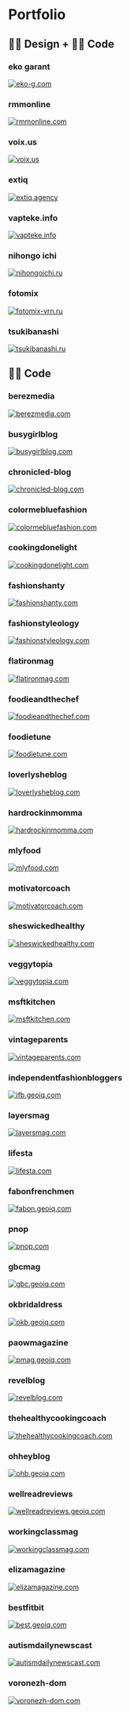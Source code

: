 # Portfolio


## 👩‍🎨 Design + 👩‍💻 Code


### eko garant

[![eko-g.com](./assets/eko-g.png)](https://eko-g.com/)


### rmmonline

[![rmmonline.com](./assets/rmmonline.png)](https://rmmonline.com/)


### voix.us

[![voix.us](./assets/voix.png)](https://voix.us/)


### extiq

[![extiq.agency](./assets/extiq.png)](https://extiq.agency/)


### vapteke.info

[![vapteke.info](./assets/vapteke.png)](https://vapteke.info/)


### nihongo ichi

[![nihongoichi.ru](./assets/nihongoichi.png)](http://www.nihongoichi.ru/)


### fotomix

[![fotomix-vrn.ru](./assets/fotomix-redesign.png)](http://fotomix-vrn.ru/)


### tsukibanashi

[![tsukibanashi.ru](./assets/tsukibanashi.png)](http://tsukibanashi.ru/)


## 👩‍💻 Code


### berezmedia

[![berezmedia.com](./assets/berezmedia.png)](http://berezmedia.com/)


### busygirlblog

[![busygirlblog.com](./assets/busygirlblog.png)](http://busygirlblog.com/)


### chronicled-blog

[![chronicled-blog.com](./assets/chronicled-blog.png)](http://chronicled-blog.com/)


### colormebluefashion

[![colormebluefashion.com](./assets/colormebluefashion.png)](http://colormebluefashion.com/)


### cookingdonelight

[![cookingdonelight.com](./assets/cookingdonelight.png)](http://cookingdonelight.com/)


### fashionshanty

[![fashionshanty.com](./assets/fashionshanty.png)](http://fashionshanty.com/)


### fashionstyleology

[![fashionstyleology.com](./assets/fashionstyleology.png)](http://fashionstyleology.com/)


### flatironmag

[![flatironmag.com](./assets/flatironmag.png)](http://flatironmag.com/)


### foodieandthechef

[![foodieandthechef.com](./assets/foodieandthechef.png)](http://foodieandthechef.com/)

 
### foodietune

[![foodietune.com](./assets/foodietune.png)](http://foodietune.com/)


### loverlysheblog

[![loverlysheblog.com](./assets/loverlysheblog.png)](http://loverlysheblog.com/)


### hardrockinmomma

[![hardrockinmomma.com](./assets/hardrockinmomma.png)](http://hardrockinmomma.geoiq.com/)


### mlyfood

[![mlyfood.com](./assets/mlyfood.png)](http://mlyfood.com/)


### motivatorcoach

[![motivatorcoach.com](./assets/motivatorcoach.png)](http://motivatorcoach.com/)


### sheswickedhealthy

[![sheswickedhealthy.com](./assets/sheswickedhealthy.png)](http://sheswickedhealthy.com/)


### veggytopia

[![veggytopia.com](./assets/veggytopia.png)](http://veggytopia.com/)


### msftkitchen

[![msftkitchen.com](./assets/msftkitchen.png)](http://msftkitchen.com/)


### vintageparents

[![vintageparents.com](./assets/vintageparents.png)](http://vintageparents.com/)


### independentfashionbloggers

[![ifb.geoiq.com](./assets/independentfashionbloggers.png)](http://ifb.geoiq.com/)


### layersmag

[![layersmag.com](./assets/layersmag.png)](http://layersmag.com/)


### lifesta

[![lifesta.com](./assets/lifesta.png)](http://lifesta.com/)


### fabonfrenchmen

[![fabon.geoiq.com](./assets/fabonfrenchmen.png)](http://fabon.geoiq.com/)


### pnop

[![pnop.com](./assets/pnop.png)](http://pnop.com/)


### gbcmag

[![gbc.geoiq.com](./assets/gbcmag.png)](http://gbc.geoiq.com/)


### okbridaldress

[![okb.geoiq.com](./assets/okbridaldress.png)](http://okb.geoiq.com/)


### paowmagazine

[![pmag.geoiq.com](./assets/paowmagazine.png)](http://pmag.geoiq.com/)


### revelblog

[![revelblog.com](./assets/revelblog.png)](http://revelblog.com/)


### thehealthycookingcoach

[![thehealthycookingcoach.com](./assets/thehealthycookingcoach.png)](http://thehealthycookingcoach.com/)


### ohheyblog

[![ohb.geoiq.com](./assets/ohheyblog.png)](http://ohb.geoiq.com/)


### wellreadreviews

[![wellreadreviews.geoiq.com](./assets/wellreadreviews.png)](http://wellreadreviews.geoiq.com/)


### workingclassmag

[![workingclassmag.com](./assets/workingclassmag.png)](http://workingclassmag.com/)


### elizamagazine

[![elizamagazine.com](./assets/elizamagazine.png)](http://elizamagazine.com/)


### bestfitbit

[![best.geoiq.com](./assets/bestfitbit.png)](http://best.geoiq.com/)

### autismdailynewscast

[![autismdailynewscast.com](./assets/autismdailynewscast.png)](http://autismdailynewscast.com/)

### voronezh-dom

[![voronezh-dom.com](./assets/voronezhdom.png)](https://voronezh-dom.com/)
